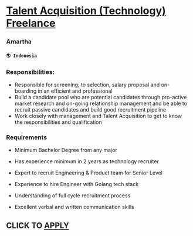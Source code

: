 # [Talent Acquisition (Technology) Freelance](https://www.remotewlb.com/apply/talent-acquisition-technology-freelance-61454)  
### Amartha  
#### `🌎 Indonesia`  

### Responsibilities:  

  * Responsible for screening; to selection, salary proposal and on-boarding in an efficient and professional
  * Build a candidate pool who are potential candidates through pro-active market research and on-going relationship management and be able to recruit passive candidates and build good recruitment pipeline
  * Work closely with management and Talent Acquisition to get to know the responsibilities and qualification 

### Requirements

  * Minimum Bachelor Degree from any major
  * Has experience minimum in 2 years as technology recruiter
  * Expert to recruit Engineering & Product team for Senior Level
  * Experience to hire Engineer with Golang tech stack

  * Understanding of full cycle recruitment process
  * Excellent verbal and written communication skills

  
## CLICK TO [APPLY](https://www.remotewlb.com/apply/talent-acquisition-technology-freelance-61454)

